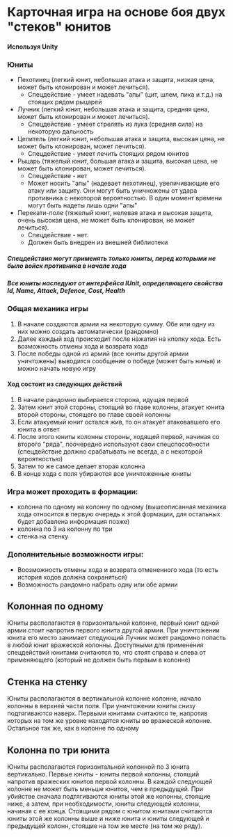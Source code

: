 # Карточная игра на основе боя двух "стеков" юнитов
#### Используя Unity

### Юниты
* Пехотинец (легкий юнит, небольшая атака и защита, низкая цена, может быть клонирован и может лечиться).
  * Спецдействие - умеет надевать "апы" (цит, шлем, пика и т.д.) на стоящих рядом рыцарей
* Лучник (легкий юнит, небольшая атака и защита, средняя цена, может быть клонирован и может лечиться).
  * Спецдействие - умеет стрелять из лука (средняя сила) на некоторую дальность
* Целитель (легкий юнит, небольшая атака и защита, высокая цена, не может быть клонирован, может лечиться).
  * Спецдействие - умеет лечить стоящих рядом юнитов
* Рыцарь (тяжелый юнит, большая атака и защита, высокая цена, не может быть клонирован, может лечиться).
  * Спецдействие - нет
  * Может носить "апы" (надевает пехотинец), увеличивающие его атаку или защиту. Они могут быть уничножены от удара противника с некоторой вероятностью. В один момент времени могут быть надеты лишь одни "апы"
* Перекати-поле (тяжелый юнит, нелевая атака и высокая защита, очень высокая цена, не может быть клонирован, не может лечиться).
  * Спецдействие - нет.
  * Должен быть внедрен из внешней библиотеки

##### Спецдействия могут применять только юниты, перед которыми не было войск противника в начале хода
##### Все юниты наследуют от интерфейса IUnit, определяющего свойства Id, Name, Attack, Defence, Cost, Health
 
 
 ### Общая механика игры
1. В начале создаются армии на некоторую сумму. Обе или одну из них можно создать автоматически (рандомно)
2. Далее каждый ход происходит после нажатия на кпопку хода. Есть возможность отмены хода и возврата хода
3. После победы одной из армий (все юниты другой армии уничтожены) выводится сообщение о победе (может быть ничья) и можно начать новую игру

#### Ход состоит из следующих действий
1. В начале рандомно выбирается сторона, идущая первой
2. Затем юнит этой стороны, стоящий во главе колонны, атакует юнита второй стороны, стоящего во главе своей колонны
3. Если атакуемый юнит остался жив, то он атакует атаковавшего его юнита в ответ
4. После этого юниты колонны стороны, ходящей первой, начиная со второго "ряда", поочередно используют свои спецспособности (спецдействие должно срабатывать не всегда, а с некоторой вероятностью)
5. Затем то же самое делает вторая колонна
6. В конце хода с поля убираются все уничтоженные юниты

### Игра может проходить в формации:
* колонна по одному на колонну по одному (вышеописанная механика хода относится в первую очередь к этой формации, для остальных будет добавлена информация позже)
* колонна по 3 на колонну по три
* стенка на стенку

### Дополнительные возможности игры:
* Воозможность отмены хода и возврата отмененного хода (то есть история ходов должна сохраняться)
* Возможность рандомно набрать одну или обе армии

## Колонная по одному
Юниты располагаются в горизонтальной колонне, первый юнит одной армии стоит напротив первого юнита другой армии. При уничтожении юнита его место занимает следующий
Лучник может рандомно попасть в любой юнит вражеской колонны. Доступными для применения спецдействий юнитами считаются то, что стоят справа и слева от применяющего (который не должен быть первым в колонне)

## Стенка на стенку
Юниты располагаются в вертикальной колонне колонне, начало колонны в верхней части поля. При уничтожении юниты снизу подтягиваются наверх. Первыми юнитами считаются те, напротив которых на том же уровне находятся юниты во вражеской колонне. Остальное так же, как в колонне по одному

## Колонна по три юнита
Юниты располагаются горизонтальной колонной по 3 юнита вертикально. Первые юниты - юниты первой колонны, стоящий напротив вражеских юнитов первой колонны. В каждой следующей колонне не может быть меньше юнитов, чем в предыдущей. При убийстве сначала подтягиваются юниты этой же колонны, стоящие ниже, а затем, при необходимости, юниты следующей колонны, начиная с ее конца. Стоящими рядом с юнитом юнитами считаются юниты этой же колонны выше и ниже юнита и юниты следующей и предыдущей колонн, стоящие на том же месте (на том же ряду).
